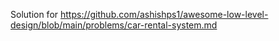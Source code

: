 Solution for https://github.com/ashishps1/awesome-low-level-design/blob/main/problems/car-rental-system.md